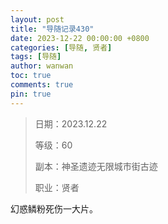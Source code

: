 ```yaml
---
layout: post
title: "导随记录430"
date: 2023-12-22 00:00:00 +0800
categories: [导随, 贤者]
tags: [导随]
author: wanwan
toc: true
comments: true
pin: true
---
```

> 日期：2023.12.22
>
> 等级：60
>
> 副本：神圣遗迹无限城市街古迹
>
> 职业：贤者

幻惑鳞粉死伤一大片。